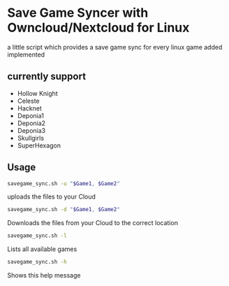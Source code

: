 # Save Game Syncer with Owncloud/Nextcloud for Linux
a little script which provides a save game sync for every linux game added implemented

## currently support
* Hollow Knight
* Celeste
* Hacknet
* Deponia1
* Deponia2
* Deponia3
* Skullgirls
* SuperHexagon


## Usage
```bash
savegame_sync.sh -u "$Game1, $Game2"
```
uploads the files to your Cloud

```bash
savegame_sync.sh -d "$Game1, $Game2"
```
Downloads the files from your Cloud
to the correct location

```bash
savegame_sync.sh -l
```
Lists all available games

```bash
savegame_sync.sh -h
```
Shows this help message
